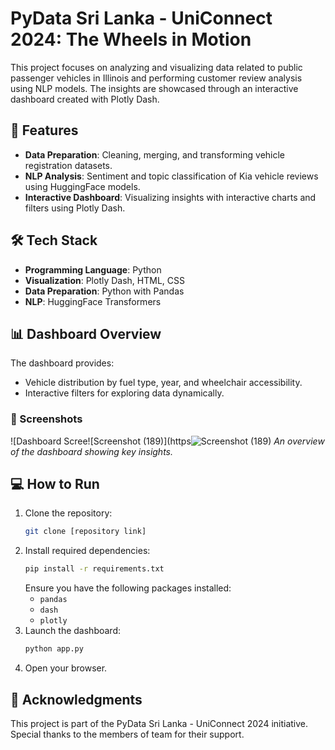 # PyData Sri Lanka - UniConnect 2024: The Wheels in Motion

This project focuses on analyzing and visualizing data related to public passenger vehicles in Illinois and performing customer review analysis using NLP models. The insights are showcased through an interactive dashboard created with Plotly Dash.

## 🚀 Features
- **Data Preparation**: Cleaning, merging, and transforming vehicle registration datasets.
- **NLP Analysis**: Sentiment and topic classification of Kia vehicle reviews using HuggingFace models.
- **Interactive Dashboard**: Visualizing insights with interactive charts and filters using Plotly Dash.

## 🛠️ Tech Stack
- **Programming Language**: Python
- **Visualization**: Plotly Dash, HTML, CSS
- **Data Preparation**: Python with Pandas
- **NLP**: HuggingFace Transformers

## 📊 Dashboard Overview
The dashboard provides:
- Vehicle distribution by fuel type, year, and wheelchair accessibility.
- Interactive filters for exploring data dynamically.

### 📸 Screenshots
![Dashboard Scree![Screenshot (189)](https![Screenshot (189)](https://github.com/user-attachments/assets/341e2c73-0b70-46d9-8f2b-f559c5b297e2)
*An overview of the dashboard showing key insights.*


## 💻 How to Run
1. Clone the repository:
   ```bash
   git clone [repository link]
   ```
2. Install required dependencies:
   ```bash
   pip install -r requirements.txt
   ```
   Ensure you have the following packages installed:
   - `pandas`
   - `dash`
   - `plotly`
3. Launch the dashboard:
   ```bash
   python app.py
   ```
4. Open your browser.

## 🌟 Acknowledgments
This project is part of the PyData Sri Lanka - UniConnect 2024 initiative. Special thanks to the members of team for their support.
